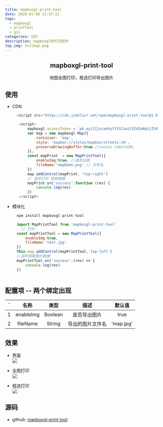 ```yaml
---
title: mapboxgl-print-tool
date: 2020-01-08 11:37:11
tags:
  - mapboxgl
  - printTool
  - gis
categories: GIS
description: mapboxgl的打印控件
top_img: fullmap.png
---
```


##  <center>mapboxgl-print-tool</center>
<center>地图全图打印，框选打印导出图片</center>

## 使用
 -  CDN
     ```js
       <script src="https://cdn.jsdelivr.net/npm/mapboxgl-print-tool@1.0.2/dist/index.js"></script>
     ```
     ```js
        <script>
            mapboxgl.accessToken = 'pk.eyJ1IjoiamVyY2t5IiwiYSI6ImNqYjI5dWp3dzI1Y2YzMnM3eG0xNnV3bWsifQ.eQp4goc9Ng8SuEZcdgNJ_g';
            var map = new mapboxgl.Map({
                container: 'map',
                style: 'mapbox://styles/mapbox/streets-v9',
                preserveDrawingBuffer:true //canvas toDataURL
            });
            const mapPrint  = new MapPrintTool({
                enableImg:true, //是否出图
                fileName:'mapDemo.png' // 文件名
            })
            map.addControl(mapPrint, 'top-right')
            // 监听打印 获取数据 
            mapPrint.on('success',function (res) {
                console.log(res)
            })
        </script>
     ```
 - 模块化
   ```js
     npm install mapboxgl-print-tool
   ```  
   ```js
     import MapPrintTool from 'mapboxgl-print-tool'
       // 打印
     const mapPrintTool = new MapPrintTool({
         enableImg:true,
         fileName:'test.jpg'
     })
     this.map.addControl(mapPrintTool,'top-left')
     //监听获取图片数据
     mapPrintTool.on('success',(res) => {
         console.log(res)
     })
    
    ```  
    
## 配置项 -- 两个绑定出现

  ` | 名称 | 类型 | 描述 | 默认值
  :---: |:---: | :---: | :---: | :---:
  1 | enableImg | Boolean | 是否导出图片 | true 
  2 | fileName| String | 导出的图片文件名 | 'map.jpg'
 
## 效果
  - 界面   
  ![](fullmap.png)
  
  - 全图打印  
  ![](fullprint.jpg)
  
  - 框选打印   
  ![](pariprint.jpg)
  
## 源码
  - github: <a href='https://github.com/JerckyLY/mapboxgl-print-tool' target="_blank" >mapboxgl-print-tool</a>  
